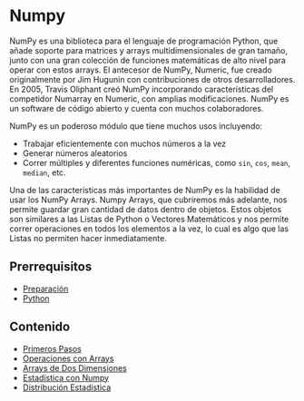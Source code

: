 # Numpy

NumPy es una biblioteca para el lenguaje de programación Python, que añade soporte para matrices y arrays multidimensionales de gran tamaño, junto con una gran colección de funciones matemáticas de alto nivel para operar con estos arrays. El antecesor de NumPy, Numeric, fue creado originalmente por Jim Hugunin con contribuciones de otros desarrolladores. En 2005, Travis Oliphant creó NumPy incorporando características del competidor Numarray en Numeric, con amplias modificaciones. NumPy es un software de código abierto y cuenta con muchos colaboradores.

NumPy es un poderoso módulo que tiene muchos usos incluyendo:

* Trabajar eficientemente con muchos números a la vez
* Generar números aleatorios
* Correr múltiples y diferentes funciones numéricas, como `sin`, `cos`, `mean`, `median`, etc.

Una de las características más importantes de NumPy es la habilidad de usar los NumPy Arrays. Numpy Arrays, que cubriremos más adelante, nos permite guardar gran cantidad de datos dentro de objetos. Estos objetos son similares a las Listas de Python o Vectores Matemáticos y nos permite correr operaciones en todos los elementos a la vez, lo cual es algo que las Listas no permiten hacer inmediatamente.

## Prerrequisitos

* [Preparación](../preparacion/)
* [Python](../python/)

## Contenido

* [Primeros Pasos](primeros-pasos.md)
* [Operaciones con Arrays](operaciones-con-arrays.md)
* [Arrays de Dos Dimensiones](arrays-de-dos-dimensiones.md)
* [Estadística con Numpy](estadistica-con-numpy.md)
* [Distribución Estadística](distribucion-estadistica.md)
